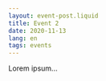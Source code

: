 ```yaml
---
layout: event-post.liquid
title: Event 2
date: 2020-11-13
lang: en
tags: events
---
```


Lorem ipsum...
